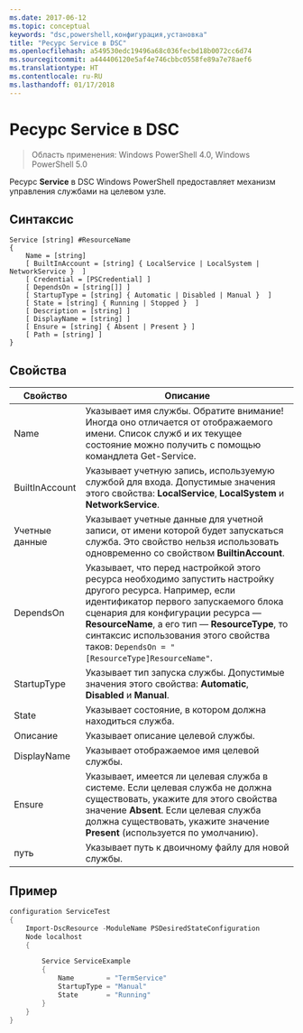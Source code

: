```yaml
---
ms.date: 2017-06-12
ms.topic: conceptual
keywords: "dsc,powershell,конфигурация,установка"
title: "Ресурс Service в DSC"
ms.openlocfilehash: a549530edc19496a68c036fecbd18b0072cc6d74
ms.sourcegitcommit: a444406120e5af4e746cbbc0558fe89a7e78aef6
ms.translationtype: HT
ms.contentlocale: ru-RU
ms.lasthandoff: 01/17/2018
---
```

# <a name="dsc-service-resource"></a>Ресурс Service в DSC

> Область применения: Windows PowerShell 4.0, Windows PowerShell 5.0


Ресурс **Service** в DSC Windows PowerShell предоставляет механизм управления службами на целевом узле.

## <a name="syntax"></a>Синтаксис

```
Service [string] #ResourceName
{
    Name = [string]
    [ BuiltInAccount = [string] { LocalService | LocalSystem | NetworkService }  ]
    [ Credential = [PSCredential] ]
    [ DependsOn = [string[]] ]
    [ StartupType = [string] { Automatic | Disabled | Manual }  ]
    [ State = [string] { Running | Stopped }  ]
    [ Description = [string] ]
    [ DisplayName = [string] ]
    [ Ensure = [string] { Absent | Present } ]
    [ Path = [string] ]
}
```

## <a name="properties"></a>Свойства

|  Свойство  |  Описание   | 
|---|---| 
| Name| Указывает имя службы. Обратите внимание! Иногда оно отличается от отображаемого имени. Список служб и их текущее состояние можно получить с помощью командлета Get-Service.| 
| BuiltInAccount| Указывает учетную запись, используемую службой для входа. Допустимые значения этого свойства: **LocalService**, **LocalSystem** и **NetworkService**.| 
| Учетные данные| Указывает учетные данные для учетной записи, от имени которой будет запускаться служба. Это свойство нельзя использовать одновременно со свойством __BuiltinAccount__.| 
| DependsOn| Указывает, что перед настройкой этого ресурса необходимо запустить настройку другого ресурса. Например, если идентификатор первого запускаемого блока сценария для конфигурации ресурса — __ResourceName__, а его тип — __ResourceType__, то синтаксис использования этого свойства таков: `DependsOn = "[ResourceType]ResourceName"`.| 
| StartupType| Указывает тип запуска службы. Допустимые значения этого свойства: **Automatic**, **Disabled** и **Manual**.| 
| State| Указывает состояние, в котором должна находиться служба.| 
| Описание | Указывает описание целевой службы.| 
| DisplayName | Указывает отображаемое имя целевой службы.| 
| Ensure | Указывает, имеется ли целевая служба в системе. Если целевая служба не должна существовать, укажите для этого свойства значение **Absent**. Если целевая служба должна существовать, укажите значение **Present** (используется по умолчанию).|
| путь | Указывает путь к двоичному файлу для новой службы.| 

## <a name="example"></a>Пример

```powershell
configuration ServiceTest
{
    Import-DscResource -ModuleName PSDesiredStateConfiguration
    Node localhost
    {

        Service ServiceExample
        {
            Name        = "TermService"
            StartupType = "Manual"
            State       = "Running"
        } 
    }
}
```

